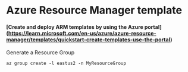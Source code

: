 # Azure Resource Manager template

#### [Create and deploy ARM templates by using the Azure portal] (https://learn.microsoft.com/en-us/azure/azure-resource-manager/templates/quickstart-create-templates-use-the-portal)

Generate a Resource Group
```
az group create -l eastus2 -n MyResourceGroup
```

